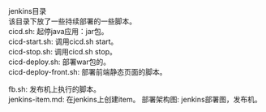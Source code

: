
jenkins目录  
该目录下放了一些持续部署的一些脚本。  
cicd.sh: 起停java应用：jar包。  
cicd-start.sh: 调用cicd.sh start。  
cicd-stop.sh: 调用cicd.sh stop。  
cicd-deploy.sh: 部署war包的。  
cicd-deploy-front.sh: 部署前端静态页面的脚本。

fb.sh: 发布机上执行的脚本。  
jenkins-item.md: 在jenkins上创建item。
部署架构图: jenkins部署图，发布机。

